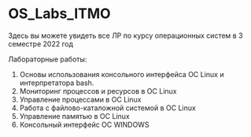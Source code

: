 # OS_Labs_ITMO
Здесь вы можете увидеть все ЛР по курсу операционных систем  в 3 семестре 2022 год 

Лабораторные работы:
1) Основы использования консольного интерфейса ОС Linux и интерпретатора 
bash.
2) Мониторинг процессов и ресурсов в ОС Linux
3) Управление процессами в ОС Linux
4) Работа с файлово-каталожной системой в ОС Linux
5) Управление памятью в ОС Linux
6) Консольный интерфейс ОС WINDOWS
